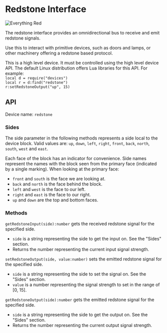 # Redstone Interface
![Everything Red](block:better_cc:redstone_interface)

The redstone interface provides an omnidirectional bus to receive and emit redstone signals.

Use this to interact with primitive devices, such as doors and lamps, or other machinery offering a redstone based protocol.

This is a high level device. It must be controlled using the high level device API. The default Linux distribution offers Lua libraries for this API. For example:  
`local d = require("devices")`  
`local r = d:find("redstone")`  
`r:setRedstoneOutput("up", 15)`

## API
Device name: `redstone`

### Sides
The side parameter in the following methods represents a side local to the device block. Valid values are: `up`, `down`, `left`, `right`, `front`, `back`, `north`, `south`, `west` and `east`.

Each face of the block has an indicator for convenience. Side names represent the names with the block seen from the primary face (indicated by a single marking). When looking at the primary face:
- `front` and `south` is the face we are looking at.
- `back` and `north` is the face behind the block.
- `left` and `west` is the face to our left.
- `right` and `east` is the face to our right.
- `up` and `down` are the top and bottom faces.

### Methods
`getRedstoneInput(side):number` gets the received redstone signal for the specified side.
- `side` is a string representing the side to get the input on. See the "Sides" section.
- Returns the number representing the current input signal strength.

`setRedstoneOutput(side, value:number)` sets the emitted redstone signal for the specified side.
- `side` is a string representing the side to set the signal on. See the "Sides" section.
- `value` is a number representing the signal strength to set in the range of [0, 15].

`getRedstoneOutput(side):number` gets the emitted redstone signal for the specified side.
- `side` is a string representing the side to get the output on. See the "Sides" section.
- Returns the number representing the current output signal strength.
